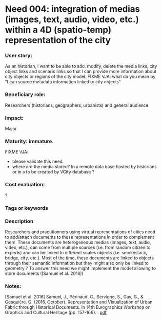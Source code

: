 
# Need 004: integration of medias (images, text, audio, video, etc.) within a 4D (spatio-temp) representation of the city

### User story:
As an historian, I want to be able to add, modify, delete the media links, city object links and scenario links so that I can provide more information about city objects or regions of the city model.
FIXME VJA: what do you mean by "I can source metadata information linked to city objects"

### Beneficiary role:
Researchers (historians, geographers, urbanists) and general audience

### Impact: 
Major

### Maturity: immature. 
FIXME VJA:
 - please validate this need.
 - where are the media stored? In a remote data base hosted by historians or in a to be created by VCity database ? 

### Cost evaluation:
?

### Tags or keywords

### Description
Researchers and practitionners using virtual representations of cities need to add/attach documents to these representations in order to complement them. These documents are heterogeneous medias (images, text, audio, video, etc.), can come from multiple sources (i.e. from random citizen to experts) and can be linked to different scales objects (i.e. smokestack, bridge, city, etc.). Most of the time, these documents are linked to objects through their semantic information but they might also only be linked to geometry ?
To answer this need we might implement the model allowing to store documents ([Samuel et al. 2016])

### Notes:
[Samuel et al. 2016] Samuel, J., Périnaud, C., Servigne, S., Gay, G., & Gesquière, G. (2016, October). Representation and Visualization of Urban Fabric through Historical Documents. In 14th Eurographics Workshop on Graphics and Cultural Heritage (pp. 157-166). : [pdf](https://www.researchgate.net/profile/Sylvie_Servigne/publication/308416831_Representation_and_Visualization_of_Urban_Fabric_through_Historical_Documents/links/57e3d8a008ae4d15ffae8de9.pdf)
